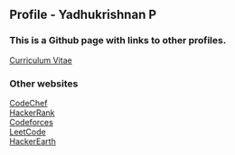 ## Profile - Yadhukrishnan P

### This is a Github page with links to other profiles.

[Curriculum Vitae](https://yk-2310.github.io/Curriculum-Vitae/CV.pdf)

### Other websites

[CodeChef](https://codechef.com/users/yk_2310) <br/>
[HackerRank](https://www.hackerrank.com/yk_2310)  <br/>
[Codeforces](https://codeforces.com/profile/yk_2310)  <br/>
[LeetCode](https://leetcode.com/yk_2310/)  <br/>
[HackerEarth](https://www.hackerearth.com/@yk_2310) <br/>
